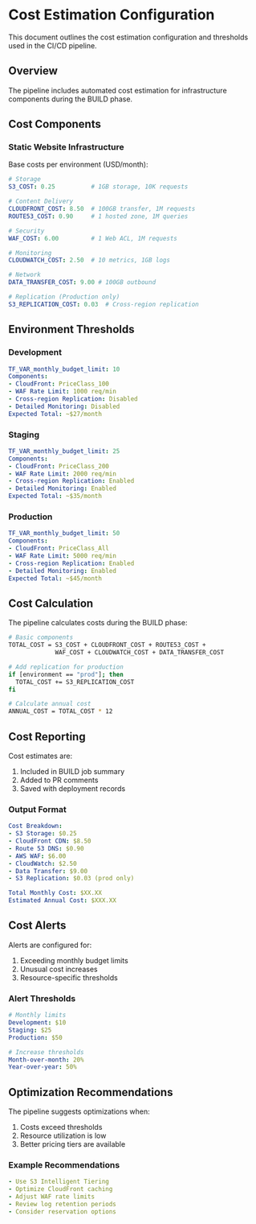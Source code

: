 # Cost Estimation Configuration

This document outlines the cost estimation configuration and thresholds used in the CI/CD pipeline.

## Overview

The pipeline includes automated cost estimation for infrastructure components during the BUILD phase.

## Cost Components

### Static Website Infrastructure

Base costs per environment (USD/month):

```yaml
# Storage
S3_COST: 0.25          # 1GB storage, 10K requests

# Content Delivery
CLOUDFRONT_COST: 8.50  # 100GB transfer, 1M requests
ROUTE53_COST: 0.90     # 1 hosted zone, 1M queries

# Security
WAF_COST: 6.00         # 1 Web ACL, 1M requests

# Monitoring
CLOUDWATCH_COST: 2.50  # 10 metrics, 1GB logs

# Network
DATA_TRANSFER_COST: 9.00 # 100GB outbound

# Replication (Production only)
S3_REPLICATION_COST: 0.03  # Cross-region replication
```

## Environment Thresholds

### Development
```yaml
TF_VAR_monthly_budget_limit: 10
Components:
- CloudFront: PriceClass_100
- WAF Rate Limit: 1000 req/min
- Cross-region Replication: Disabled
- Detailed Monitoring: Disabled
Expected Total: ~$27/month
```

### Staging
```yaml
TF_VAR_monthly_budget_limit: 25
Components:
- CloudFront: PriceClass_200
- WAF Rate Limit: 2000 req/min
- Cross-region Replication: Enabled
- Detailed Monitoring: Enabled
Expected Total: ~$35/month
```

### Production
```yaml
TF_VAR_monthly_budget_limit: 50
Components:
- CloudFront: PriceClass_All
- WAF Rate Limit: 5000 req/min
- Cross-region Replication: Enabled
- Detailed Monitoring: Enabled
Expected Total: ~$45/month
```

## Cost Calculation

The pipeline calculates costs during the BUILD phase:

```bash
# Basic components
TOTAL_COST = S3_COST + CLOUDFRONT_COST + ROUTE53_COST + 
             WAF_COST + CLOUDWATCH_COST + DATA_TRANSFER_COST

# Add replication for production
if [environment == "prod"]; then
  TOTAL_COST += S3_REPLICATION_COST
fi

# Calculate annual cost
ANNUAL_COST = TOTAL_COST * 12
```

## Cost Reporting

Cost estimates are:
1. Included in BUILD job summary
2. Added to PR comments
3. Saved with deployment records

### Output Format
```yaml
Cost Breakdown:
- S3 Storage: $0.25
- CloudFront CDN: $8.50
- Route 53 DNS: $0.90
- AWS WAF: $6.00
- CloudWatch: $2.50
- Data Transfer: $9.00
- S3 Replication: $0.03 (prod only)

Total Monthly Cost: $XX.XX
Estimated Annual Cost: $XXX.XX
```

## Cost Alerts

Alerts are configured for:
1. Exceeding monthly budget limits
2. Unusual cost increases
3. Resource-specific thresholds

### Alert Thresholds
```yaml
# Monthly limits
Development: $10
Staging: $25
Production: $50

# Increase thresholds
Month-over-month: 20%
Year-over-year: 50%
```

## Optimization Recommendations

The pipeline suggests optimizations when:
1. Costs exceed thresholds
2. Resource utilization is low
3. Better pricing tiers are available

### Example Recommendations
```yaml
- Use S3 Intelligent Tiering
- Optimize CloudFront caching
- Adjust WAF rate limits
- Review log retention periods
- Consider reservation options
```